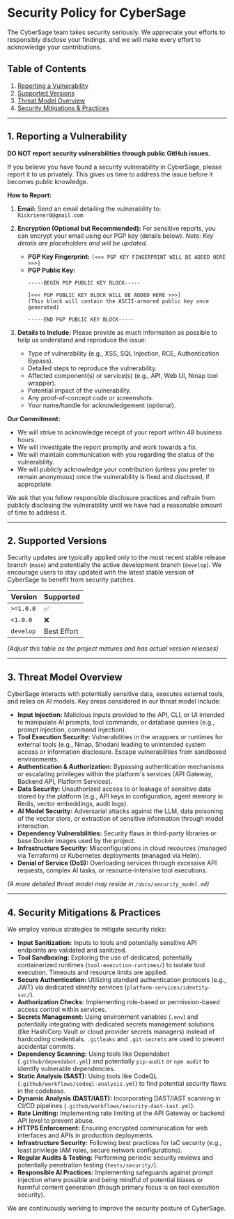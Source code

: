 # Security Policy for CyberSage

The CyberSage team takes security seriously. We appreciate your efforts to responsibly disclose your findings, and we will make every effort to acknowledge your contributions.

## Table of Contents

1.  [Reporting a Vulnerability](#1-reporting-a-vulnerability)
2.  [Supported Versions](#2-supported-versions)
3.  [Threat Model Overview](#3-threat-model-overview)
4.  [Security Mitigations & Practices](#4-security-mitigations--practices)

---

## 1. Reporting a Vulnerability

**DO NOT report security vulnerabilities through public GitHub issues.**

If you believe you have found a security vulnerability in CyberSage, please report it to us privately. This gives us time to address the issue before it becomes public knowledge.

**How to Report:**

1.  **Email:** Send an email detailing the vulnerability to:
    `Rickriener8@gmail.com`

2.  **Encryption (Optional but Recommended):** For sensitive reports, you can encrypt your email using our PGP key (details below). *Note: Key details are placeholders and will be updated.*
    *   **PGP Key Fingerprint:** `[<<< PGP KEY FINGERPRINT WILL BE ADDED HERE >>>]`
    *   **PGP Public Key:**
        ```pgp
        -----BEGIN PGP PUBLIC KEY BLOCK-----

        [<<< PGP PUBLIC KEY BLOCK WILL BE ADDED HERE >>>]
        (This block will contain the ASCII-armored public key once generated)

        -----END PGP PUBLIC KEY BLOCK-----
        ```

3.  **Details to Include:** Please provide as much information as possible to help us understand and reproduce the issue:
    *   Type of vulnerability (e.g., XSS, SQL Injection, RCE, Authentication Bypass).
    *   Detailed steps to reproduce the vulnerability.
    *   Affected component(s) or service(s) (e.g., API, Web UI, Nmap tool wrapper).
    *   Potential impact of the vulnerability.
    *   Any proof-of-concept code or screenshots.
    *   Your name/handle for acknowledgement (optional).

**Our Commitment:**

*   We will strive to acknowledge receipt of your report within 48 business hours.
*   We will investigate the report promptly and work towards a fix.
*   We will maintain communication with you regarding the status of the vulnerability.
*   We will publicly acknowledge your contribution (unless you prefer to remain anonymous) once the vulnerability is fixed and disclosed, if appropriate.

We ask that you follow responsible disclosure practices and refrain from publicly disclosing the vulnerability until we have had a reasonable amount of time to address it.

---

## 2. Supported Versions

Security updates are typically applied only to the most recent stable release branch (`main`) and potentially the active development branch (`develop`). We encourage users to stay updated with the latest stable version of CyberSage to benefit from security patches.

| Version | Supported          |
| :------ | :----------------- |
| `>=1.0.0` | :white_check_mark: |
| `<1.0.0` | :x:                |
| `develop` | Best Effort        |

*(Adjust this table as the project matures and has actual version releases)*

---

## 3. Threat Model Overview

CyberSage interacts with potentially sensitive data, executes external tools, and relies on AI models. Key areas considered in our threat model include:

*   **Input Injection:** Malicious inputs provided to the API, CLI, or UI intended to manipulate AI prompts, tool commands, or database queries (e.g., prompt injection, command injection).
*   **Tool Execution Security:** Vulnerabilities in the wrappers or runtimes for external tools (e.g., Nmap, Shodan) leading to unintended system access or information disclosure. Escape vulnerabilities from sandboxed environments.
*   **Authentication & Authorization:** Bypassing authentication mechanisms or escalating privileges within the platform's services (API Gateway, Backend API, Platform Services).
*   **Data Security:** Unauthorized access to or leakage of sensitive data stored by the platform (e.g., API keys in configuration, agent memory in Redis, vector embeddings, audit logs).
*   **AI Model Security:** Adversarial attacks against the LLM, data poisoning of the vector store, or extraction of sensitive information through model interaction.
*   **Dependency Vulnerabilities:** Security flaws in third-party libraries or base Docker images used by the project.
*   **Infrastructure Security:** Misconfigurations in cloud resources (managed via Terraform) or Kubernetes deployments (managed via Helm).
*   **Denial of Service (DoS):** Overloading services through excessive API requests, complex AI tasks, or resource-intensive tool executions.

*(A more detailed threat model may reside in `/docs/security_model.md`)*

---

## 4. Security Mitigations & Practices

We employ various strategies to mitigate security risks:

*   **Input Sanitization:** Inputs to tools and potentially sensitive API endpoints are validated and sanitized.
*   **Tool Sandboxing:** Exploring the use of dedicated, potentially containerized runtimes (`tool-execution-runtimes/`) to isolate tool execution. Timeouts and resource limits are applied.
*   **Secure Authentication:** Utilizing standard authentication protocols (e.g., JWT) via dedicated identity services (`platform-services/identity-svc/`).
*   **Authorization Checks:** Implementing role-based or permission-based access control within services.
*   **Secrets Management:** Using environment variables (`.env`) and potentially integrating with dedicated secrets management solutions (like HashiCorp Vault or cloud provider secrets managers) instead of hardcoding credentials. `.gitleaks` and `.git-secrets` are used to prevent accidental commits.
*   **Dependency Scanning:** Using tools like Dependabot (`.github/dependabot.yml`) and potentially `pip-audit` or `npm audit` to identify vulnerable dependencies.
*   **Static Analysis (SAST):** Using tools like CodeQL (`.github/workflows/codeql-analysis.yml`) to find potential security flaws in the codebase.
*   **Dynamic Analysis (DAST/IAST):** Incorporating DAST/IAST scanning in CI/CD pipelines (`.github/workflows/security-dast-iast.yml`).
*   **Rate Limiting:** Implementing rate limiting at the API Gateway or backend API level to prevent abuse.
*   **HTTPS Enforcement:** Ensuring encrypted communication for web interfaces and APIs in production deployments.
*   **Infrastructure Security:** Following best practices for IaC security (e.g., least privilege IAM roles, secure network configurations).
*   **Regular Audits & Testing:** Performing periodic security reviews and potentially penetration testing (`tests/security/`).
*   **Responsible AI Practices:** Implementing safeguards against prompt injection where possible and being mindful of potential biases or harmful content generation (though primary focus is on tool execution security).

We are continuously working to improve the security posture of CyberSage.

